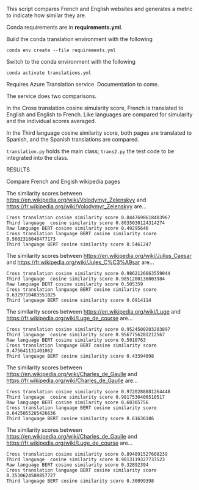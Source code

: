This script compares French and English websites and generates a metric to indicate how similar they are.

Conda requirements are in **requirements.yml**.

Build the conda translation environment with the following

`conda env create --file requirements.yml`

Switch to the conda environment with the following

`conda activate translations.yml`

Requires Azure Translation service.  Documentation to come.

The service does two comparisons.

In the Cross translation cosine simularity score, French is translated to English and English to French.  Like languages are compared for simularity and the individual scores averaged.

In the Third language cosine similarity score, both pages are translated to Spanish, and the Spanish translations are compared.

`translation.py` holds the main class; `trans2.py` the test code to be integrated into the class.

RESULTS

Compare French and Engish wikipedia pages

The similarity scores between https://en.wikipedia.org/wiki/Volodymyr_Zelenskyy and https://fr.wikipedia.org/wiki/Volodymyr_Zelenskyy are...
```
Cross translation cosine similarity score 0.8447698618403967
Third language  cosine similarity score 0.8035030124314274
Raw language BERT cosine similarity score 0.49295646
Cross translation language BERT cosine similarity score 0.5602318048477173
Third language BERT cosine similarity score 0.5461247
```

The similarity scores between https://en.wikipedia.org/wiki/Julius_Caesar and https://fr.wikipedia.org/wiki/Jules_C%C3%A9sar are...
```
Cross translation cosine similarity score 0.9862126663559044
Third language  cosine similarity score 0.9851200136003984
Raw language BERT cosine similarity score 0.505359
Cross translation language BERT cosine similarity score 0.6329710483551025
Third language BERT cosine similarity score 0.6914114
```

The similarity scores between https://en.wikipedia.org/wiki/Luge and https://fr.wikipedia.org/wiki/Luge_de_course are...
```
Cross translation cosine similarity score 0.9524500203203897
Third language  cosine similarity score 0.9567756281212567
Raw language BERT cosine similarity score 0.5010763
Cross translation language BERT cosine similarity score 0.475641131401062
Third language BERT cosine similarity score 0.43394098
```

The similarity scores between https://en.wikipedia.org/wiki/Charles_de_Gaulle and https://fr.wikipedia.org/wiki/Charles_de_Gaulle are...
```
Cross translation cosine similarity score 0.9720288881264448
Third language  cosine similarity score 0.9817530406510517
Raw language BERT cosine similarity score 0.60305756
Cross translation language BERT cosine similarity score 0.6425055265426636
Third language BERT cosine similarity score 0.61636186
```

The similarity scores between https://en.wikipedia.org/wiki/Charles_de_Gaulle and https://fr.wikipedia.org/wiki/Luge_de_course are...
```
Cross translation cosine similarity score 0.894891527608239
Third language  cosine similarity score 0.9013119327737523
Raw language BERT cosine similarity score 0.32892394
Cross translation language BERT cosine similarity score 0.3530624508857727
Third language BERT cosine similarity score 0.30099398
```